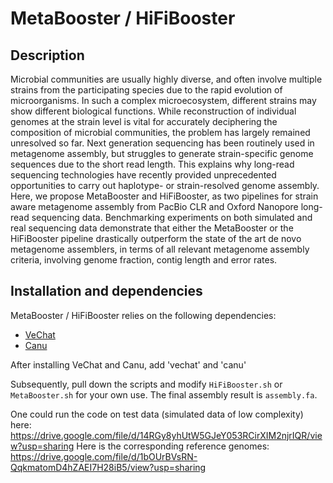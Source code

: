 # MetaBooster / HiFiBooster

## Description
Microbial communities are usually highly diverse, and often involve multiple strains from the participating species due to the rapid evolution of microorganisms. In such a complex microecosystem, different strains may show different biological functions. While reconstruction of individual genomes at the strain level is vital for accurately deciphering the composition of microbial communities, the problem has largely remained unresolved so far. Next generation sequencing has been routinely used in metagenome assembly, but struggles to generate strain-specific genome sequences due to the short read length. This explains why long-read sequencing technologies have recently provided unprecedented opportunities to carry out haplotype- or strain-resolved genome assembly.
Here, we propose MetaBooster and HiFiBooster, as two pipelines for strain aware metagenome assembly from PacBio CLR and Oxford Nanopore long-read sequencing data.
Benchmarking experiments on both simulated and real sequencing data demonstrate that either the MetaBooster or the HiFiBooster pipeline drastically outperform the state of the art de novo metagenome assemblers, in terms of all relevant metagenome assembly criteria, involving genome fraction, contig length and error rates.

## Installation and dependencies
MetaBooster / HiFiBooster relies on the following dependencies:
- [VeChat](https://github.com/HaploKit/vechat)
- [Canu](https://github.com/marbl/canu)

After installing VeChat and Canu, add 'vechat' and 'canu'

Subsequently, pull down the scripts and modify `HiFiBooster.sh` or `MetaBooster.sh` for your own use.
The final assembly result is `assembly.fa`.


One could run the code on test data (simulated data of low complexity) here: https://drive.google.com/file/d/14RGy8yhUtW5GJeY053RCirXIM2njrIQR/view?usp=sharing 
Here is the corresponding reference genomes: https://drive.google.com/file/d/1bOUrBVsRN-QqkmatomD4hZAEI7H28iB5/view?usp=sharing

